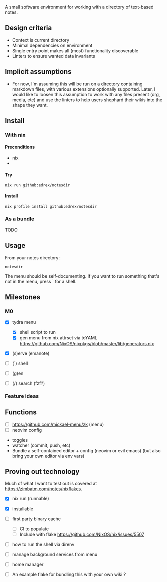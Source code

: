 A small software environment for working with a directory of text-based notes.

## Design criteria

- Context is current directory
- Minimal dependencies on environment
- Single entry point makes all (most) functionality discoverable
- Linters to ensure wanted data invariants

## Implicit assumptions

- For now, I'm assuming this will be run on a directory containing markdown files, with various extensions optionally supported. Later, I would like to loosen this assumption to work with any files present (org, media, etc) and use the linters to help users shephard their wikis into the shape they want.



## Install
### With nix
#### Preconditions

- nix
- 

#### Try

`nix run github:edrex/notesdir`

#### Install

`nix profile install github:edrex/notesdir`

### As a bundle

TODO

## Usage

From your notes directory:

```
notesdir
```

The menu should be self-documenting. If you want to run something that's not in the menu, press \` for a shell.


## Milestones

### M0

- [x] tydra menu
   - [x] shell script to run
   - [x] gen menu from nix attrset via toYAML https://github.com/NixOS/nixpkgs/blob/master/lib/generators.nix
- [x] (s)erve (emanote)
- [ ] (\`) shell


- [ ] (g)en
- [ ] (/) search (fzf?) 

### Feature ideas

## Functions

- [ ] https://github.com/mickael-menu/zk (menu)
- [ ] neovim config
- toggles
- watcher (commit, push, etc)
- Bundle a self-contained editor + config (neovim or evil emacs) (but also bring your own editor via env vars)

## Proving out technology

Much of what I want to test out is covered at https://zimbatm.com/notes/nixflakes.

- [x] nix run (runnable)
- [x] installable
- [ ] first party binary cache
  - [ ] CI to populate
  - [ ] Include with flake https://github.com/NixOS/nix/issues/5507
- [ ] how to run the shell via direnv
- [ ] manage background services from menu
- [ ] home manager
- [ ] An example flake for bundling this with your own wiki ?

